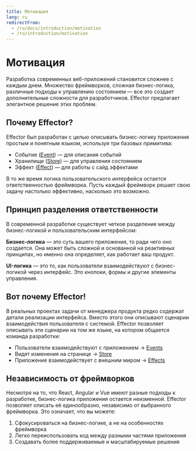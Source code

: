 ```yaml
---
title: Мотивация
lang: ru
redirectFrom:
  - /ru/docs/introduction/motivation
  - /ru/introduction/motivation
---
```


# Мотивация

Разработка современных веб-приложений становится сложнее с каждым днем. Множество фреймворков, сложная бизнес-логика, различные подходы к управлению состоянием — все это создает дополнительные сложности для разработчиков. Effector предлагает элегантное решение этих проблем.

## Почему Effector?

Effector был разработан с целью описывать бизнес-логику приложения простым и понятным языком, используя три базовых примитива:

- Событие ([Event](/ru/api/effector/Event)) — для описания событий
- Хранилище ([Store](/ru/api/effector/Store)) — для управления состоянием
- Эффект ([Effect](/ru/api/effector/Effect)) — для работы с сайд эффектами

В то же время логика пользовательского интерфейса остается ответственностью фреймворка.
Пусть каждый фреймворк решает свою задачу настолько эффективно, насколько это возможно.

## Принцип разделения ответственности

В современной разработке существует четкое разделение между бизнес-логикой и пользовательским интерфейсом:

**Бизнес-логика** — это суть вашего приложения, то ради чего оно создается. Она может быть сложной и основанной на реактивных принципах, но именно она определяет, как работает ваш продукт.

**UI-логика** — это то, как пользователи взаимодействуют с бизнес-логикой через интерфейс. Это кнопоки, формы и другие элементы управления.

## Вот почему Effector!

В реальных проектах задачи от менеджера продукта редко содержат детали реализации интерфейса. Вместо этого они описывают сценарии взаимодействия пользователя с системой. Effector позволяет описывать эти сценарии на том же языке, на котором общается команда разработки:

- Пользователи взаимодействуют с приложением → [Events](/ru/api/effector/Event)
- Видят изменения на странице → [Store](/ru/api/effector/Store)
- Приложение взаимодействует с внешним миром → [Effects](/ru/api/effector/Effect)

## Независимость от фреймворков

Несмотря на то, что React, Angular и Vue имеют разные подходы к разработке, бизнес-логика приложения остается неизменной. Effector позволяет описать её единообразно, независимо от выбранного фреймворка.
Это означает, что вы можете:

1. Сфокусироваться на бизнес-логике, а не на особенностях фреймворка
2. Легко переиспользовать код между разными частями приложения
3. Создавать более поддерживаемые и масштабируемые решения
